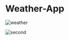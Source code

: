# Weather-App


![weather](https://user-images.githubusercontent.com/43003421/218488914-a6f1db9b-4725-4043-aa8b-6b43718f0676.png)

![second](https://user-images.githubusercontent.com/43003421/218488932-4f31a025-90f6-4e32-805e-55c92d0685f7.png)

